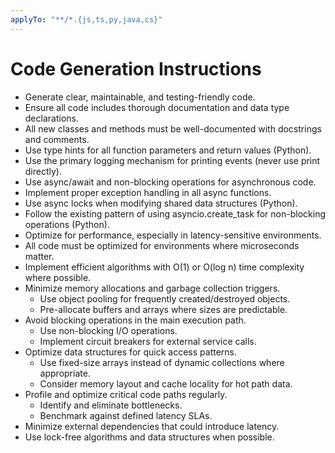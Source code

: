 ```yaml
---
applyTo: "**/*.{js,ts,py,java,cs}"
---
```

# Code Generation Instructions

- Generate clear, maintainable, and testing-friendly code.
- Ensure all code includes thorough documentation and data type declarations.
- All new classes and methods must be well-documented with docstrings and comments.
- Use type hints for all function parameters and return values (Python).
- Use the primary logging mechanism for printing events (never use print directly).
- Use async/await and non-blocking operations for asynchronous code.
- Implement proper exception handling in all async functions.
- Use async locks when modifying shared data structures (Python).
- Follow the existing pattern of using asyncio.create_task for non-blocking operations (Python).
- Optimize for performance, especially in latency-sensitive environments.
- All code must be optimized for environments where microseconds matter.
- Implement efficient algorithms with O(1) or O(log n) time complexity where possible.
- Minimize memory allocations and garbage collection triggers.
  - Use object pooling for frequently created/destroyed objects.
  - Pre-allocate buffers and arrays where sizes are predictable.
- Avoid blocking operations in the main execution path.
  - Use non-blocking I/O operations.
  - Implement circuit breakers for external service calls.
- Optimize data structures for quick access patterns.
  - Use fixed-size arrays instead of dynamic collections where appropriate.
  - Consider memory layout and cache locality for hot path data.
- Profile and optimize critical code paths regularly.
  - Identify and eliminate bottlenecks.
  - Benchmark against defined latency SLAs.
- Minimize external dependencies that could introduce latency.
- Use lock-free algorithms and data structures when possible.
